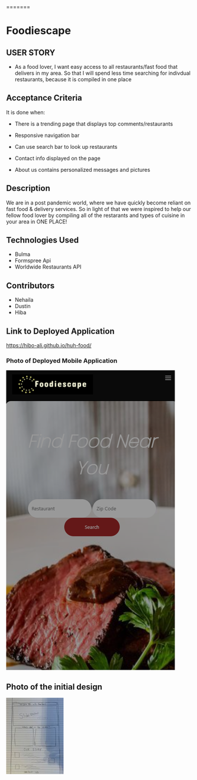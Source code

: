 
=======
# Foodiescape

## USER STORY

* As a food lover, I want easy access to all restaurants/fast food that delivers in my area. So that I will spend less time searching for indivdual restaurants, because it is compiled in one place

## Acceptance Criteria

It is done when:
* There is a trending page that displays top comments/restaurants

* Responsive navigation bar
* Can use search bar to look up restaurants
* Contact info displayed on the page
* About us contains personalized messages and pictures

## Description
We are in a post pandemic world, where we have quickly become reliant on fast food & delivery services. So in light of that we were inspired to help our fellow food lover by compiling all of the restarants 
and types of cuisine in your area in ONE PLACE!

## Technologies Used
* Bulma
* Formspree Api
* Worldwide Restaurants API


## Contributors
* Nehaila
* Dustin
* Hiba

## Link to Deployed Application
https://hibo-ali.github.io/huh-food/

### Photo of Deployed Mobile Application

![Screenshot](./assets/images/Screenshot.png)

## Photo of the initial design
![Wireframing](./assets/images/Wireframe.jpg)

